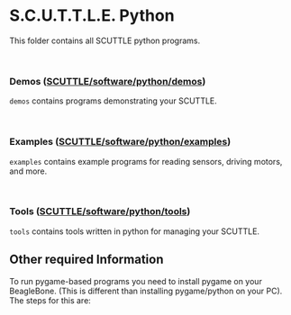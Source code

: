 # S.C.U.T.T.L.E. Python
This folder contains all SCUTTLE python programs.

<br>

### Demos ([SCUTTLE/software/python/demos](https://github.com/MXET/SCUTTLE/tree/master/software/python/demos))

```demos``` contains programs demonstrating your SCUTTLE.

<br>

### Examples ([SCUTTLE/software/python/examples](https://github.com/MXET/SCUTTLE/tree/master/software/python/examples))

```examples``` contains example programs for reading sensors, driving motors, and more.

<br>


### Tools ([SCUTTLE/software/python/tools](https://github.com/MXET/SCUTTLE/tree/master/software/python/tools))

```tools``` contains tools written in python for managing your SCUTTLE.

## Other required Information
To run pygame-based programs you need to install pygame on your BeagleBone.  (This is different than installing pygame/python on your PC). The steps for this are:
